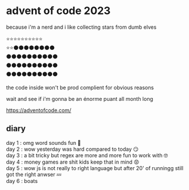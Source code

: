 # advent of code 2023

because i'm a nerd and i like collecting stars from dumb elves


⭐⭐⭐⭐⭐⭐⭐⭐⭐⭐  
⭐⭐⚫⚫⚫⚫⚫⚫⚫⚫  
⚫⚫⚫⚫⚫⚫⚫⚫⚫⚫  
⚫⚫⚫⚫⚫⚫⚫⚫⚫⚫  
⚫⚫⚫⚫⚫⚫⚫⚫⚫⚫  


the code inside won't be prod complient for obvious reasons

wait and see if i'm gonna be an énorme puant all month long

https://adventofcode.com/

## diary
day 1 : omg word sounds fun 🥰  
day 2 : wow yesterday was hard compared to today 😏  
day 3 : a bit tricky but regex are more and more fun to work with 🤓  
day 4 : money games are shit kids keep that in mind 😡  
day 5 : wow js is not really to right language but after 20' of runningg still got the right anwser 💤  
day 6 : boats  
